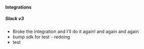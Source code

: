 
#### Integrations

##### Slack v3

- Broke the integration and I'll do it again! and again and again
-   bump sdk for test - redoing
- test